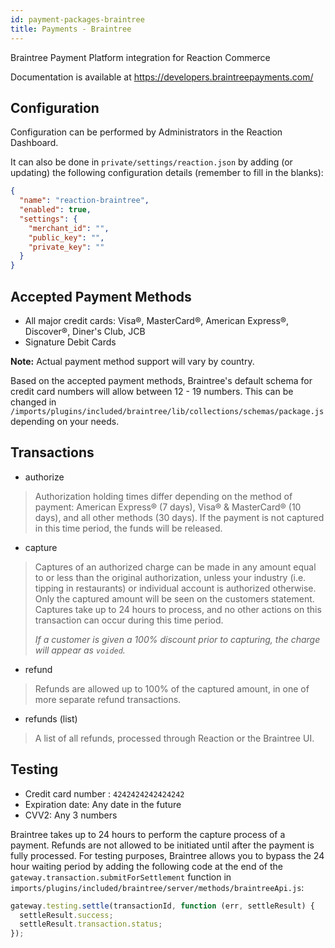 ```yaml
---
id: payment-packages-braintree
title: Payments - Braintree
---
```

    
Braintree Payment Platform integration for Reaction Commerce

Documentation is available at <https://developers.braintreepayments.com/>

## Configuration

Configuration can be performed by Administrators in the Reaction Dashboard.

It can also be done in `private/settings/reaction.json` by adding (or updating) the following configuration details (remember to fill in the blanks):

```json
{
  "name": "reaction-braintree",
  "enabled": true,
  "settings": {
    "merchant_id": "",
    "public_key": "",
    "private_key": ""
  }
}
```

## Accepted Payment Methods

- All major credit cards: Visa®, MasterCard®, American Express®, Discover®, Diner's Club, JCB
- Signature Debit Cards

**Note:** Actual payment method support will vary by country.

Based on the accepted payment methods, Braintree's default schema for credit card numbers will allow between 12 - 19 numbers. This can be changed in `/imports/plugins/included/braintree/lib/collections/schemas/package.js` depending on your needs.

## Transactions

- authorize

> Authorization holding times differ depending on the method of payment: American Express® (7 days), Visa® & MasterCard® (10 days), and all other methods (30 days). If the payment is not captured in this time period, the funds will be released.

- capture

> Captures of an authorized charge can be made in any amount equal to or less than the original authorization, unless your industry (i.e. tipping in restaurants) or individual account is authorized otherwise. Only the captured amount will be seen on the customers statement. Captures take up to 24 hours to process, and no other actions on this transaction can occur during this time period.
>
> _If a customer is given a 100% discount prior to capturing, the charge will appear as `voided`._

- refund

> Refunds are allowed up to 100% of the captured amount, in one of more separate refund transactions.

- refunds (list)

> A list of all refunds, processed through Reaction or the Braintree UI.

## Testing

- Credit card number : `4242424242424242`
- Expiration date: Any date in the future
- CVV2: Any 3 numbers

Braintree takes up to 24 hours to perform the capture process of a payment. Refunds are not allowed to be initiated until after the payment is fully processed. For testing purposes, Braintree allows you to bypass the 24 hour waiting period by adding the following code at the end of the `gateway.transaction.submitForSettlement` function in `imports/plugins/included/braintree/server/methods/braintreeApi.js`:

```js
gateway.testing.settle(transactionId, function (err, settleResult) {
  settleResult.success;
  settleResult.transaction.status;
});
```
